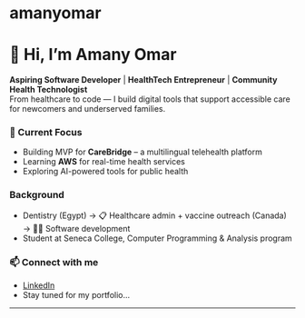 # amanyomar
# 👋 Hi, I’m Amany Omar

**Aspiring Software Developer** | **HealthTech Entrepreneur** | **Community Health Technologist**  
From healthcare to code — I build digital tools that support accessible care for newcomers and underserved families.

### 🔧 Current Focus
- Building MVP for **CareBridge** – a multilingual telehealth platform
- Learning **AWS** for real-time health services
- Exploring AI-powered tools for public health

### Background
-  Dentistry (Egypt) → 📋 Healthcare admin + vaccine outreach (Canada) → 🧑‍💻 Software development
-  Student at Seneca College, Computer Programming & Analysis program

### 📫 Connect with me
- [LinkedIn](https://www.linkedin.com/in/amany-omar-b52264127/)
- Stay tuned for my portfolio...

---
